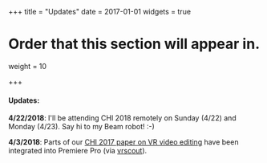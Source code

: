+++
title = "Updates"
date = 2017-01-01
widgets = true

# Order that this section will appear in.
weight = 10

+++
#### Updates:
**4/22/2018**: I'll be attending CHI 2018 remotely on Sunday (4&#47;22) and Monday (4&#47;23). Say hi to my Beam robot! :-)

**4/3/2018**: Parts of our [CHI 2017 paper on VR video editing](http://web.cecs.pdx.edu/~fliu/project/vremiere/) have been integrated into Premiere Pro (via [vrscout](https://vrscout.com/news/adobe-launches-immersive-360-editing-improves-plane-to-sphere/)).







